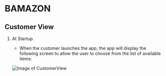 # BAMAZON

## Customer View

1. At Startup

	* When the customer launches the app, the app will display the following screen to allow the 
	user to choose from the list of available items:

	![Image of CustomerView](https://menelik7.github.io/Bamazon/images/CustomerView1.PNG)

